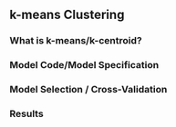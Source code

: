 ## k-means Clustering

### What is k-means/k-centroid?

### Model Code/Model Specification

### Model Selection / Cross-Validation

### Results

